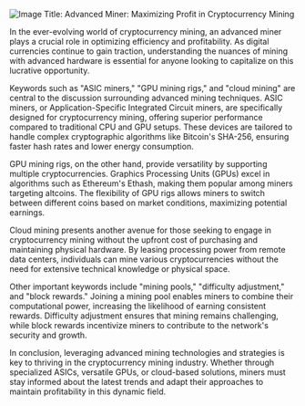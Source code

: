 
![Image](https://github.com/user-attachments/assets/31692037-0104-4703-abd1-696b6a7dd41b)
Title: Advanced Miner: Maximizing Profit in Cryptocurrency Mining

In the ever-evolving world of cryptocurrency mining, an advanced miner plays a crucial role in optimizing efficiency and profitability. As digital currencies continue to gain traction, understanding the nuances of mining with advanced hardware is essential for anyone looking to capitalize on this lucrative opportunity.

Keywords such as "ASIC miners," "GPU mining rigs," and "cloud mining" are central to the discussion surrounding advanced mining techniques. ASIC miners, or Application-Specific Integrated Circuit miners, are specifically designed for cryptocurrency mining, offering superior performance compared to traditional CPU and GPU setups. These devices are tailored to handle complex cryptographic algorithms like Bitcoin's SHA-256, ensuring faster hash rates and lower energy consumption.

GPU mining rigs, on the other hand, provide versatility by supporting multiple cryptocurrencies. Graphics Processing Units (GPUs) excel in algorithms such as Ethereum's Ethash, making them popular among miners targeting altcoins. The flexibility of GPU rigs allows miners to switch between different coins based on market conditions, maximizing potential earnings.

Cloud mining presents another avenue for those seeking to engage in cryptocurrency mining without the upfront cost of purchasing and maintaining physical hardware. By leasing processing power from remote data centers, individuals can mine various cryptocurrencies without the need for extensive technical knowledge or physical space.

Other important keywords include "mining pools," "difficulty adjustment," and "block rewards." Joining a mining pool enables miners to combine their computational power, increasing the likelihood of earning consistent rewards. Difficulty adjustment ensures that mining remains challenging, while block rewards incentivize miners to contribute to the network's security and growth.

In conclusion, leveraging advanced mining technologies and strategies is key to thriving in the cryptocurrency mining industry. Whether through specialized ASICs, versatile GPUs, or cloud-based solutions, miners must stay informed about the latest trends and adapt their approaches to maintain profitability in this dynamic field.
